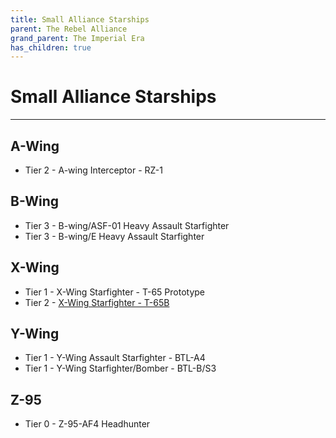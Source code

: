 ```yaml
---
title: Small Alliance Starships
parent: The Rebel Alliance
grand_parent: The Imperial Era
has_children: true
---
```


# Small Alliance Starships

---

## A-Wing
- Tier 2 - A-wing Interceptor - RZ-1
## B-Wing
- Tier 3 - B-wing/ASF-01 Heavy Assault Starfighter
- Tier 3 - B-wing/E Heavy Assault Starfighter
## X-Wing
- Tier 1 - X-Wing Starfighter - T-65 Prototype
- Tier 2 - [X-Wing Starfighter - T-65B](https://drakeryzer.github.io/DrakeSW5E/Starships/Shipyard/Imperial%20Era/The%20Rebel%20Alliance/Small/Index.html#t-65b-x-wing-starfighter)
## Y-Wing
- Tier 1 - Y-Wing Assault Starfighter - BTL-A4
- Tier 1 - Y-Wing Starfighter/Bomber - BTL-B/S3
## Z-95
- Tier 0 - Z-95-AF4 Headhunter